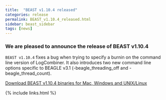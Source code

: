 ```yaml
---
title:  "BEAST v1.10.4 released"
categories: release
permalink: BEAST_v1.10.4_released.html
sidebar: beast_sidebar
tags: [news]
---
```


### We are pleased to announce the release of BEAST v1.10.4 ### 

`BEAST v1.10.4` fixes a bug when trying to specify a burnin on the command line version of LogCombiner. It also introduces two new command line options specific to BEAGLE v3.1 (-beagle_threading_off and -beagle_thread_count).

[Download BEAST v1.10.4 binaries for Mac, Windows and UNIX/Linux](installing)

{% include links.html %}
